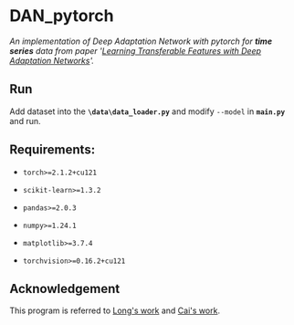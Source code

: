# DAN_pytorch
*An implementation of Deep Adaptation Network with pytorch for **time series** data from paper '[Learning Transferable Features with Deep Adaptation Networks][1]'.*


## Run
 
 Add dataset into the **`\data\data_loader.py`** and modify `--model` in **`main.py`** and run. 

## Requirements:

* `torch>=2.1.2+cu121`

* `scikit-learn>=1.3.2`

* `pandas>=2.0.3`

* `numpy>=1.24.1`

* `matplotlib>=3.7.4`
 
* `torchvision>=0.16.2+cu121`

## Acknowledgement

This program is referred to [Long's work][1] and [Cai's work][2].

[1]:https://arxiv.org/pdf/1502.02791.pdf

[2]: https://github.com/CuthbertCai/pytorch_DAN


